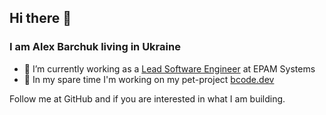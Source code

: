 ## Hi there 👋

### I am Alex Barchuk living in Ukraine

- 🔭  I’m currently working as a [Lead Software Engineer](https://www.linkedin.com/in/axbarchuk/) at EPAM Systems
- 🎲  In my spare time I'm working on my pet-project [bcode.dev](https://bcode.dev)

Follow me at GitHub and if you are interested in what I am building. 

